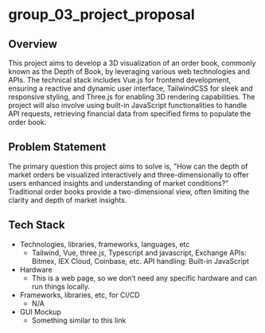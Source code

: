 # group_03_project_proposal 

## Overview

This project aims to develop a 3D visualization of an order book, commonly known as the Depth of Book, by leveraging various web technologies and APIs. The technical stack includes Vue.js for frontend development, ensuring a reactive and dynamic user interface, TailwindCSS for sleek and responsive styling, and Three.js for enabling 3D rendering capabilities. The project will also involve using built-in JavaScript functionalities to handle API requests, retrieving financial data from specified firms to populate the order book.

## Problem Statement

The primary question this project aims to solve is, "How can the depth of market orders be visualized interactively and three-dimensionally to offer users enhanced insights and understanding of market conditions?" Traditional order books provide a two-dimensional view, often limiting the clarity and depth of market insights.

## Tech Stack

* Technologies, libraries, frameworks, languages, etc
    + Tailwind, Vue, three.js, Typescript and javascript, Exchange APIs: Bitmex, IEX Cloud, Coinbase, etc. API handling: Built-in JavaScript 
* Hardware 
    + This is a web page, so we don’t need any specific hardware and can run things locally. 
* Frameworks, libraries, etc, for CI/CD
    + N/A
* GUI Mockup
    + Something similar to this link

